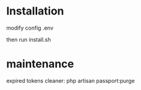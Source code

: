 # Installation

modify config
    .env

then run
    install.sh

# maintenance

expired tokens cleaner:
    php artisan passport:purge